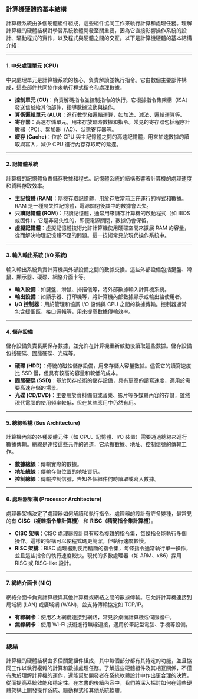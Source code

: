 ### 計算機硬體的基本結構

計算機系統由多個硬體組件組成，這些組件協同工作來執行計算和處理任務。理解計算機的硬體結構對學習系統軟體開發至關重要，因為它直接影響操作系統的設計、驅動程式的實作，以及程式與硬體之間的交互。以下是計算機硬體的基本結構介紹：

---

#### 1. **中央處理單元 (CPU)**

中央處理單元是計算機系統的核心，負責解讀並執行指令。它由數個主要部件構成，這些部件共同協作來執行程式指令和處理數據。

- **控制單元 (CU)**：負責解碼指令並控制指令的執行。它根據指令集架構（ISA）發送信號給其他部件，指導數據流動與操作。
- **算術邏輯單元 (ALU)**：進行數學和邏輯運算，如加法、減法、邏輯運算等。
- **寄存器**：高速存儲單元，用來存放臨時數據和指令。常見的寄存器包括程序計數器（PC）、累加器（AC）、狀態寄存器等。
- **緩存 (Cache)**：位於 CPU 與主記憶體之間的高速記憶體，用來加速數據的讀取與寫入，減少 CPU 進行內存存取時的延遲。

---

#### 2. **記憶體系統**

計算機的記憶體負責儲存數據和程式。記憶體系統的結構影響著計算機的處理速度和資料存取效率。

- **主記憶體 (RAM)**：隨機存取記憶體，用於存放當前正在運行的程式和數據。RAM 是一種易失性記憶體，電源關閉後其中的數據會丟失。
- **只讀記憶體 (ROM)**：只讀記憶體，通常用來儲存計算機的啟動程式（如 BIOS 或固件），它是非易失性的，即便電源關閉，數據仍會保留。
- **虛擬記憶體**：虛擬記憶體技術允許計算機使用硬碟空間來擴展 RAM 的容量，從而解決物理記憶體不足的問題。這一技術常見於現代操作系統中。

---

#### 3. **輸入輸出系統 (I/O 系統)**

輸入輸出系統負責計算機與外部設備之間的數據交換。這些外部設備包括鍵盤、滑鼠、顯示器、硬碟、網絡介面卡等。

- **輸入設備**：如鍵盤、滑鼠、掃描儀等，將外部數據輸入計算機系統。
- **輸出設備**：如顯示器、打印機等，將計算機內部數據顯示或輸出給使用者。
- **I/O 控制器**：用於管理和協調 I/O 設備與 CPU 之間的數據傳輸。控制器通常包含緩衝區、接口邏輯等，用來提高數據傳輸效率。

---

#### 4. **儲存設備**

儲存設備負責長期保存數據，並允許在計算機重新啟動後讀取這些數據。儲存設備包括硬碟、固態硬碟、光碟等。

- **硬碟 (HDD)**：傳統的磁性儲存設備，用來存儲大容量數據。儘管它的讀寫速度比 SSD 慢，但具有較高的容量和較低的成本。
- **固態硬碟 (SSD)**：基於閃存技術的儲存設備，具有更高的讀寫速度，適用於需要高速存儲的場景。
- **光碟 (CD/DVD)**：主要用於資料備份或音樂、影片等多媒體內容的存儲，雖然現代電腦的使用頻率較低，但在某些應用中仍然有用。

---

#### 5. **總線架構 (Bus Architecture)**

計算機內部的各種硬體元件（如 CPU、記憶體、I/O 裝置）需要通過總線來進行數據傳輸。總線是連接這些元件的通道，它承擔數據、地址、控制信號的傳輸工作。

- **數據總線**：傳輸實際的數據。
- **地址總線**：傳輸存儲位置的地址資訊。
- **控制總線**：傳輸控制信號，告知各個組件何時讀取或寫入數據。

---

#### 6. **處理器架構 (Processor Architecture)**

處理器架構決定了處理器如何解讀和執行指令。處理器的設計有許多變種，最常見的有 **CISC（複雜指令集計算機）** 和 **RISC（精簡指令集計算機）**。

- **CISC 架構**：CISC 處理器設計具有較為複雜的指令集，每條指令能執行多個操作。這樣的架構可以使程式碼更簡潔，但執行速度較慢。
- **RISC 架構**：RISC 處理器則使用精簡的指令集，每條指令通常執行單一操作，並且這些指令的執行速度較快。現代的多數處理器（如 ARM、x86）採用 RISC 或 RISC-like 設計。

---

#### 7. **網絡介面卡 (NIC)**

網絡介面卡負責計算機與其他計算機或網絡之間的數據傳輸。它允許計算機連接到局域網 (LAN) 或廣域網 (WAN)，並支持傳輸協定如 TCP/IP。

- **有線網卡**：使用乙太網纜連接到網路，常見於桌面計算機或伺服器中。
- **無線網卡**：使用 Wi-Fi 技術進行無線連接，適用於筆記型電腦、手機等設備。

---

### 總結

計算機的硬體結構由多個關鍵組件組成，其中每個部分都有其特定的功能，並且協同工作以執行複雜的計算和數據處理任務。了解這些硬體組件及其相互關係，不僅有助於理解計算機的運作，還能幫助開發者在系統軟體設計中作出更合理的決策，從而提高系統效能和穩定性。在本書的後續內容中，我們將深入探討如何在這些硬體架構上開發操作系統、驅動程式和其他系統軟體。
